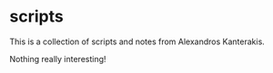 scripts
=======

This is a collection of scripts and notes from Alexandros Kanterakis.

Nothing really interesting!

